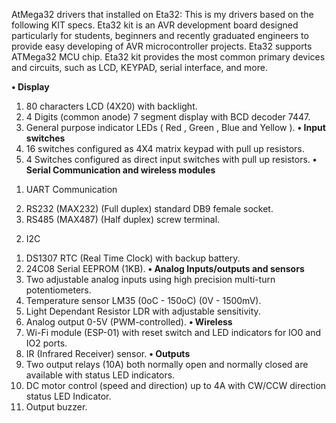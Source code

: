 AtMega32 drivers that installed on Eta32:
This is my drivers based on the following KIT specs.
Eta32 kit is an AVR development board designed particularly for students, beginners and recently graduated engineers to provide easy developing of AVR microcontroller projects.
Eta32 supports ATMega32 MCU chip. 
Eta32 kit provides the most common primary devices and circuits, such as LCD, KEYPAD, serial interface, and more. 

**• Display**
1) 80 characters LCD (4X20) with backlight.
2) 4 Digits (common anode) 7 segment display with BCD decoder 7447.
3) General purpose indicator LEDs ( Red , Green , Blue and Yellow ).
**• Input switches**
1) 16 switches configured as 4X4 matrix keypad with pull up resistors.
2) 4 Switches configured as direct input switches with pull up resistors.
**• Serial Communication and wireless modules**
1. UART Communication
2) RS232 (MAX232) (Full duplex) standard DB9 female socket.
3) RS485 (MAX487) (Half duplex) screw terminal.
2. I2C
1) DS1307 RTC (Real Time Clock) with backup battery.
2) 24C08 Serial EEPROM (1KB).
**• Analog Inputs/outputs and sensors**
1) Two adjustable analog inputs using high precision multi-turn potentiometers.
2) Temperature sensor LM35 (0oC - 150oC) (0V - 1500mV).
3) Light Dependant Resistor LDR with adjustable sensitivity.
4) Analog output 0-5V (PWM-controlled).
**• Wireless**
1) Wi-Fi module (ESP-01) with reset switch and LED indicators for IO0 and IO2 ports.
2) IR (Infrared Receiver) sensor.
**• Outputs**
1) Two output relays (10A) both normally open and normally closed are available with status LED indicators.
2) DC motor control (speed and direction) up to 4A with CW/CCW direction status LED Indicator.
3) Output buzzer.

